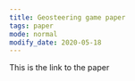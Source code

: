 ```yaml
---
title: Geosteering game paper
tags: paper
mode: normal
modify_date: 2020-05-18
---
```


This is the link to the paper